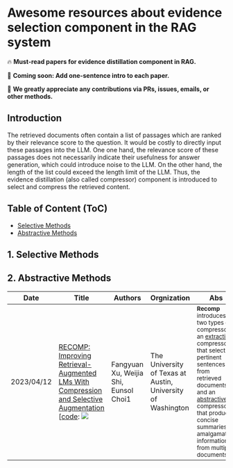# Awesome resources about evidence selection component in the RAG system

🔥 **Must-read papers for evidence distillation component in RAG.**

🏃 **Coming soon: Add one-sentence intro to each paper.**

🌟 **We greatly appreciate any contributions via PRs, issues, emails, or other methods.**


## Introduction

The retrieved documents often contain a list of passages which are ranked by their relevance score to the question. It would be costly to directly input these passages into the LLM. One one hand, the relevance score of these passages does not necessarily indicate their usefulness for answer generation, which could introduce noise to the LLM. On the other hand, the length of the list could exceed the length limit of the LLM. Thus, the evidence distillation (also called compressor) component is introduced to select and compress the retrieved content.



## Table of Content (ToC)


- [Selective Methods](#selection)
- [Abstractive Methods](#abstractive)


## 1. Selective Methods <a id="methods"></a>



## 2. Abstractive Methods <a id="abstractive"></a>

| Date       | Title                                                                                                           | Authors                                  | Orgnization                                                                                                   | Abs                                                                                             |
|------------|-----------------------------------------------------------------------------------------------------------------|------------------------------------------|---------------------------------------------------------------------------------------------------------|--------------------------------------------------------------------------------------------------|
|2023/04/12| [RECOMP: Improving Retrieval-Augmented LMs With Compression and Selective Augmentation](https://arxiv.org/pdf/2310.04408.pdf) <br>[[code](https://github.com/carriex/recomp): ![](https://img.shields.io/github/stars/carriex/recomp.svg?style=social)|Fangyuan Xu, Weijia Shi, Eunsol Choi1 |The University of Texas at Austin, University of Washington|<small>**Recomp** introduces two types of compressors: an <u>extractive</u> compressor that selects pertinent sentences from retrieved documents, and an <u>abstractive</u> compressor that produces concise summaries by amalgamating information from multiple documents.</small>|
